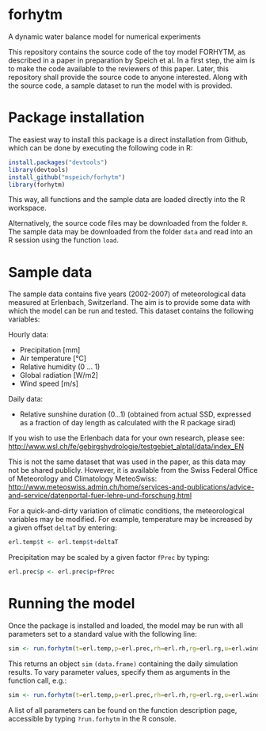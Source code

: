 # forhytm
A dynamic water balance model for numerical experiments

This repository contains the source code of the toy model FORHYTM, as described in a paper in preparation by Speich et al. In a first step, the aim is to make the code available to the reviewers of this paper. Later, this repository shall provide the source code to anyone interested. Along with the source code, a sample dataset to run the model with is provided.

# Package installation

The easiest way to install this package is a direct installation from Github, which can be done by executing the following code in R:

```R
install.packages("devtools")
library(devtools)
install_github("mspeich/forhytm")
library(forhytm)
```
This way, all functions and the sample data are loaded directly into the R workspace.

Alternatively, the source code files may be downloaded from the folder ```R```. The sample data may be downloaded from the folder ```data``` and read into an R session using the function ```load```.

# Sample data

The sample data contains five years (2002-2007) of meteorological data measured at Erlenbach, Switzerland. The aim is to provide some data with which the model can be run and tested. This dataset contains the following variables:

Hourly data:
- Precipitation [mm]
- Air temperature [°C]
- Relative humidity (0 ... 1)
- Global radiation [W/m2]
- Wind speed [m/s]

Daily data:
- Relative sunshine duration (0...1) (obtained from actual SSD, expressed as a fraction of day length as calculated with the R package sirad)

If you wish to use the Erlenbach data for your own research, please see: http://www.wsl.ch/fe/gebirgshydrologie/testgebiet_alptal/data/index_EN

This is not the same dataset that was used in the paper, as this data may not be shared publicly. However, it is available from the Swiss Federal Office of Meteorology and Climatology MeteoSwiss: http://www.meteoswiss.admin.ch/home/services-and-publications/advice-and-service/datenportal-fuer-lehre-und-forschung.html

For a quick-and-dirty variation of climatic conditions, the meteorological variables may be modified. For example, temperature may be increased by a given offset ```deltaT``` by entering:

```R
erl.temp$t <- erl.temp$t+deltaT
```

Precipitation may be scaled by a given factor ```fPrec``` by typing:
```R
erl.prec$p <- erl.prec$p+fPrec
```

# Running the model
Once the package is installed and loaded, the model may be run with all parameters set to a standard value with the following line:
```R
sim <- run.forhytm(t=erl.temp,p=erl.prec,rh=erl.rh,rg=erl.rg,u=erl.wind,rssd=erl.rssd)
```
This returns an object ```sim``` ```(data.frame)``` containing the daily simulation results. To vary parameter values, specify them as arguments in the function call, e.g.:
```R
sim <- run.forhytm(t=erl.temp,p=erl.prec,rh=erl.rh,rg=erl.rg,u=erl.wind,rssd=erl.rssd,sfc=100,laimax=5)
```
A list of all parameters can be found on the function description page, accessible by typing ```?run.forhytm``` in the R console.
